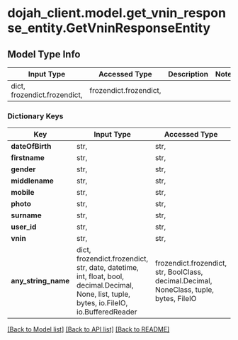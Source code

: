 # dojah_client.model.get_vnin_response_entity.GetVninResponseEntity

## Model Type Info
Input Type | Accessed Type | Description | Notes
------------ | ------------- | ------------- | -------------
dict, frozendict.frozendict,  | frozendict.frozendict,  |  | 

### Dictionary Keys
Key | Input Type | Accessed Type | Description | Notes
------------ | ------------- | ------------- | ------------- | -------------
**dateOfBirth** | str,  | str,  |  | [optional] 
**firstname** | str,  | str,  |  | [optional] 
**gender** | str,  | str,  |  | [optional] 
**middlename** | str,  | str,  |  | [optional] 
**mobile** | str,  | str,  |  | [optional] 
**photo** | str,  | str,  |  | [optional] 
**surname** | str,  | str,  |  | [optional] 
**user_id** | str,  | str,  |  | [optional] 
**vnin** | str,  | str,  |  | [optional] 
**any_string_name** | dict, frozendict.frozendict, str, date, datetime, int, float, bool, decimal.Decimal, None, list, tuple, bytes, io.FileIO, io.BufferedReader | frozendict.frozendict, str, BoolClass, decimal.Decimal, NoneClass, tuple, bytes, FileIO | any string name can be used but the value must be the correct type | [optional]

[[Back to Model list]](../../README.md#documentation-for-models) [[Back to API list]](../../README.md#documentation-for-api-endpoints) [[Back to README]](../../README.md)

